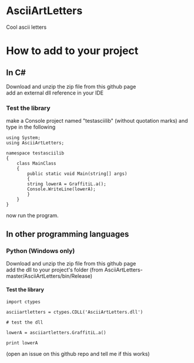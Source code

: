 # AsciiArtLetters
Cool ascii letters
# How to add to your project 
## In C#
Download and unzip the zip file from this github page <br />
add an external dll reference in your IDE <br />
### Test the library
make a Console project named "testasciilib" (without quotation marks) and type in the following <br />
```
using System;
using AsciiArtLetters;

namespace testasciilib
{
    class MainClass
    {
        public static void Main(string[] args)
        {
		string lowerA = GraffitiL.a();
		Console.WriteLine(lowerA);  
        }
    }
}
```
now run the program.
## In other programming languages
### Python (Windows only)
Download and unzip the zip file from this github page <br />
add the dll to your project's folder (from AsciiArtLetters-master/AsciiArtLetters/bin/Release)
#### Test the library
```
import ctypes

asciiartletters = ctypes.CDLL('AsciiArtLetters.dll')

# test the dll

lowerA = asciiartletters.GraffitiL.a()

print lowerA
```
(open an issue on this github repo and tell me if this works)

